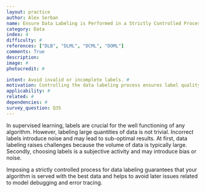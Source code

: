 ```yaml
---
layout: practice
author: Alex Serban
name: Ensure Data Labeling is Performed in a Strictly Controlled Process
category: Data
index: 4
difficulty: #
references: ["DLB", "DLML", "DCML", "DOML"]
comments: True
description:
image: #
photocredit: #

intent: Avoid invalid or incomplete labels. #
motivation: Controlling the data labeling process ensures label quality -- an important quality factor for supervised learning algorithms. #
applicability: #
related: #
dependencies: #
survey_question: Q35
---
```


In supervised learning, labels are crucial for the well functioning of any algorithm.
However, labeling large quantities of data is not trivial.
Incorrect labels introduce noise and may lead to sub-optimal results.
At first, data labeling raises challenges because the volume of data is typically large.
Secondly, choosing labels is a subjective activity and may introduce bias or noise.

Imposing a strictly controlled process for data labeling guarantees that your algorithm is served with the best data and helps to avoid later issues related to model debugging and error tracing.